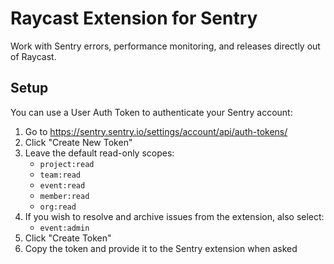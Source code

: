 # Raycast Extension for Sentry

Work with Sentry errors, performance monitoring, and releases directly out of
Raycast.

## Setup

You can use a User Auth Token to authenticate your Sentry account:

 1. Go to <https://sentry.sentry.io/settings/account/api/auth-tokens/>
 2. Click "Create New Token"
 3. Leave the default read-only scopes:
    - `project:read`
    - `team:read`
    - `event:read`
    - `member:read`
    - `org:read`
 4. If you wish to resolve and archive issues from the extension, also select:
    - `event:admin`
 5. Click "Create Token"
 6. Copy the token and provide it to the Sentry extension when asked
